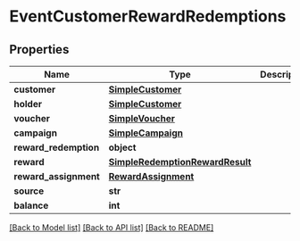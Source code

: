 # EventCustomerRewardRedemptions


## Properties
Name | Type | Description | Notes
------------ | ------------- | ------------- | -------------
**customer** | [**SimpleCustomer**](SimpleCustomer.md) |  | [optional] 
**holder** | [**SimpleCustomer**](SimpleCustomer.md) |  | [optional] 
**voucher** | [**SimpleVoucher**](SimpleVoucher.md) |  | [optional] 
**campaign** | [**SimpleCampaign**](SimpleCampaign.md) |  | [optional] 
**reward_redemption** | **object** |  | [optional] 
**reward** | [**SimpleRedemptionRewardResult**](SimpleRedemptionRewardResult.md) |  | [optional] 
**reward_assignment** | [**RewardAssignment**](RewardAssignment.md) |  | [optional] 
**source** | **str** |  | [optional] 
**balance** | **int** |  | [optional] 

[[Back to Model list]](../README.md#documentation-for-models) [[Back to API list]](../README.md#documentation-for-api-endpoints) [[Back to README]](../README.md)


